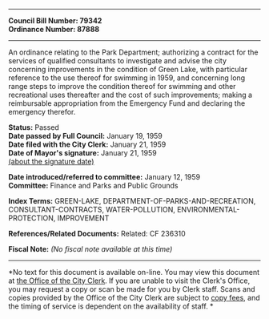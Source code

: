 * * * * *  
  
**Council Bill Number: [](#h0)[](#h2)79342**   
**Ordinance Number: 87888**  
  
* * * * *  
  
An ordinance relating to the Park Department; authorizing a contract for the services of qualified consultants to investigate and advise the city concerning improvements in the condition of Green Lake, with particular reference to the use thereof for swimming in 1959, and concerning long range steps to improve the condition thereof for swimming and other recreational uses thereafter and the cost of such improvements; making a reimbursable appropriation from the Emergency Fund and declaring the emergency therefor.  
  
**Status:** Passed   
**Date passed by Full Council:** January 19, 1959   
**Date filed with the City Clerk:** January 21, 1959   
**Date of Mayor's signature:** January 21, 1959   
[(about the signature date)](/~public/approvaldate.htm)   
  
  
**Date introduced/referred to committee:** January 12, 1959   
**Committee:** Finance and Parks and Public Grounds   
  
**Index Terms:** GREEN-LAKE, DEPARTMENT-OF-PARKS-AND-RECREATION, CONSULTANT-CONTRACTS, WATER-POLLUTION, ENVIRONMENTAL-PROTECTION, IMPROVEMENT  
  
**References/Related Documents:** Related: CF 236310  
  
**Fiscal Note:** *(No fiscal note available at this time)*  
  
* * * * *  
  
*No text for this document is available on-line. You may view this document at [the Office of the City Clerk](http://www.seattle.gov/leg/clerk/contactUs.htm). If you are unable to visit the Clerk's Office, you may request a copy or scan be made for you by Clerk staff. Scans and copies provided by the Office of the City Clerk are subject to [copy fees](http://clerk.seattle.gov/~public/clerkfees.htm), and the timing of service is dependent on the availability of staff. *  
  
  
